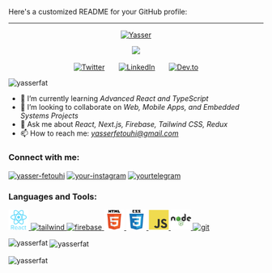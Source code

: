 Here's a customized README for your GitHub profile:

---

<p align="center">
  <a href="https://github.com/yasserfat">
    <img src="https://readme-typing-svg.demolab.com?font=Fira+Code&size=30&duration=100&pause=800&color=#1D95E6&center=true&width=495&lines=Fetouhi+Yasser+Abdessamie" alt="Yasser" />
  </a>
</p>

<p align="center">
  <a href="https://github.com/yasserfat">
    <img src="https://readme-typing-svg.demolab.com?font=Fira+Code&size=30&duration=1000&pause=1000&color=#1D95E6&center=true&width=435&lines=Front-End+Developer;ReactJs+%7C+NextJs;Building+Modern+Web+Apps" />
  </a>
</p>

<!-- Social icons section -->
<p align="center">
  <a href="https://twitter.com/your_twitter"><img width="32px" alt="Twitter" title="Twitter" src="https://i.imgur.com/OXZM1L6.png"/></a>
  &#8287;&#8287;&#8287;&#8287;&#8287;
  <a href="https://www.linkedin.com/in/yasser-fetouhi-b555b5235/"><img width="32px" alt="LinkedIn" title="LinkedIn" src="https://raw.githubusercontent.com/rahuldkjain/github-profile-readme-generator/master/src/images/icons/Social/linked-in-alt.svg"/></a>
  &#8287;&#8287;&#8287;&#8287;&#8287;
  <a href="https://dev.to/yourusername"><img width="32px" alt="Dev.to" title="Dev.to" src="https://i.imgur.com/mVm29vK.png"></a>
</p>

<p align="left"> <img src="https://komarev.com/ghpvc/?username=yasserfat&label=Profile%20views&color=ff0000&style=flat" alt="yasserfat" /> </p>

- 🌱 I’m currently learning *Advanced React and TypeScript*
- 👯 I’m looking to collaborate on *Web, Mobile Apps, and Embedded Systems Projects*
- 💬 Ask me about *React, Next.js, Firebase, Tailwind CSS, Redux*
- 📫 How to reach me: *[yasserfetouhi@gmail.com](mailto:yasserfetouhi@gmail.com)*

<h3 align="left">Connect with me:</h3>
<p align="left">
<a href="https://www.linkedin.com/in/yasser-fetouhi-b555b5235/" target="blank"><img align="center" src="https://raw.githubusercontent.com/rahuldkjain/github-profile-readme-generator/master/src/images/icons/Social/linked-in-alt.svg" alt="yasser-fetouhi" height="30" width="40" /></a>
<a href="https://instagram.com/your-instagram" target="blank"><img align="center" src="https://raw.githubusercontent.com/rahuldkjain/github-profile-readme-generator/master/src/images/icons/Social/instagram.svg" alt="your-instagram" height="30" width="40" /></a>
<a href="https://t.me/yourtelegram" target="blank"><img align="center" src="https://upload.wikimedia.org/wikipedia/commons/8/82/Telegram_logo.svg" alt="yourtelegram" height="30" width="40" /></a>
</p>

<h3 align="left">Languages and Tools:</h3>
<p align="left"> 
  <a href="https://reactjs.org/" target="_blank" rel="noreferrer"> <img src="https://raw.githubusercontent.com/devicons/devicon/master/icons/react/react-original-wordmark.svg" alt="react" width="40" height="40"/> </a> 
  <a href="https://tailwindcss.com/" target="_blank" rel="noreferrer"> <img src="https://www.vectorlogo.zone/logos/tailwindcss/tailwindcss-icon.svg" alt="tailwind" width="40" height="40"/> </a> 
  <a href="https://firebase.google.com/" target="_blank" rel="noreferrer"> <img src="https://www.vectorlogo.zone/logos/firebase/firebase-icon.svg" alt="firebase" width="40" height="40"/> </a>
  <a href="https://www.w3.org/html/" target="_blank" rel="noreferrer"> <img src="https://raw.githubusercontent.com/devicons/devicon/master/icons/html5/html5-original-wordmark.svg" alt="html5" width="40" height="40"/> </a> 
  <a href="https://www.w3schools.com/css/" target="_blank" rel="noreferrer"> <img src="https://raw.githubusercontent.com/devicons/devicon/master/icons/css3/css3-original-wordmark.svg" alt="css3" width="40" height="40"/> </a> 
  <a href="https://www.javascript.com/" target="_blank" rel="noreferrer"> <img src="https://raw.githubusercontent.com/devicons/devicon/master/icons/javascript/javascript-original.svg" alt="javascript" width="40" height="40"/> </a> 
  <a href="https://nodejs.org" target="_blank" rel="noreferrer"> <img src="https://raw.githubusercontent.com/devicons/devicon/master/icons/nodejs/nodejs-original-wordmark.svg" alt="nodejs" width="40" height="40"/> </a>
  <a href="https://git-scm.com/" target="_blank" rel="noreferrer"> <img src="https://www.vectorlogo.zone/logos/git-scm/git-scm-icon.svg" alt="git" width="40" height="40"/> </a> 
</p>

<p><img align="left" src="https://github-readme-stats.vercel.app/api/top-langs?username=yasserfat&show_icons=true&theme=dark&title_color=ffffff&text_color=ffffff&locale=en&layout=compact" alt="yasserfat" /></p>

<p>&nbsp;<img align="center" src="https://github-readme-stats.vercel.app/api?username=yasserfat&show_icons=true&theme=dark&locale=en" alt="yasserfat" /></p>

<p><img align="center" src="https://github-readme-streak-stats.herokuapp.com/?user=yasserfat&theme=dark" alt="yasserfat" /></p>
